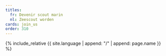 ```yaml
---
titles:
  fr: Devenir scout marin
  nl: Zeescout worden
cards: join_us
order: 310
---
```

{% include_relative {{ site.language | append: "/" | append: page.name }} %}
